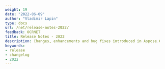```yaml
---
weight: 19
date: "2022-06-09"
author: "Vladimir Lapin"
type: docs
url: /net/release-notes-2022/
feedback: OCRNET
title: Release Notes - 2022
description: Changes, enhancements and bug fixes introduced in Aspose.OCR for .NET releases in 2022.
keywords:
- release
- changelog
- 2022
---
```


